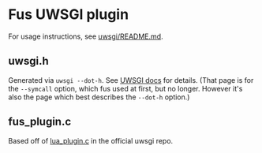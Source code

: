 
# Fus UWSGI plugin

For usage instructions, see [uwsgi/README.md](/uwsgi/README.md).


## uwsgi.h

Generated via ``uwsgi --dot-h``.
See [UWSGI docs](https://uwsgi-docs.readthedocs.io/en/latest/Symcall.html#step-1-preparing-the-environment) for details.
(That page is for the ``--symcall`` option, which fus used at first, but no longer.
However it's also the page which best describes the ``--dot-h`` option.)


## fus_plugin.c

Based off of [lua_plugin.c](https://github.com/unbit/uwsgi/blob/master/plugins/lua/lua_plugin.c)
in the official uwsgi repo.
